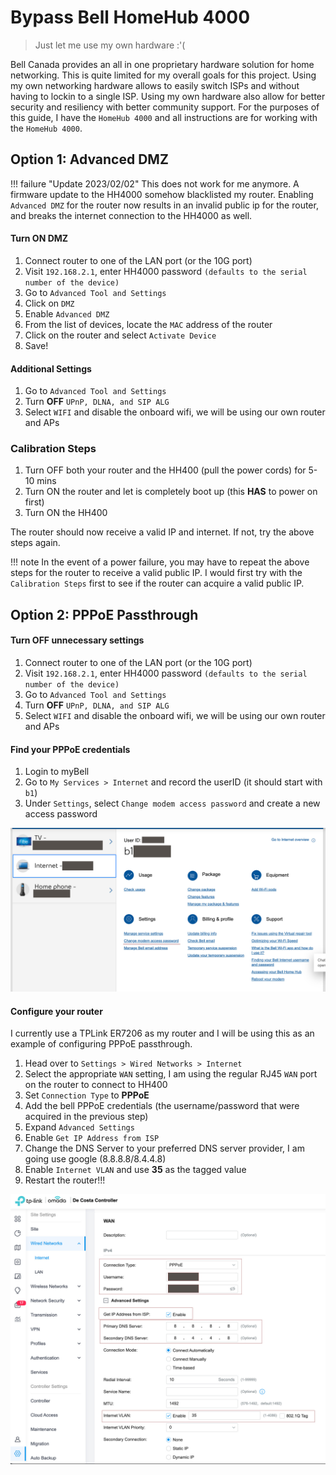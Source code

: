 # Bypass Bell HomeHub 4000
> Just let me use my own hardware :'(

Bell Canada provides an all in one proprietary hardware solution for home networking. This is quite limited for my overall goals for this project. Using my own networking hardware allows to easily switch ISPs and without having to lockin to a single ISP. Using my own hardware also allow for better security and resiliency with better community support. For the purposes of this guide, I have the `HomeHub 4000` and all instructions are for working with the `HomeHub 4000`.

## Option 1: Advanced DMZ

!!! failure "Update 2023/02/02"
    This does not work for me anymore. A firmware update to the HH4000 somehow blacklisted my router. Enabling `Advanced DMZ` for the router now results in an invalid public ip for the router, and breaks the internet connection to the HH4000 as well.

#### Turn ON DMZ
1. Connect router to one of the LAN port (or the 10G port)
2. Visit `192.168.2.1`, enter HH4000 password `(defaults to the serial number of the device)`
3. Go to `Advanced Tool and Settings`
4. Click on `DMZ`
5. Enable `Advanced DMZ`
6. From the list of devices, locate the `MAC` address of the router
7. Click on the router and select `Activate Device`
8. Save!

#### Additional Settings
1. Go to `Advanced Tool and Settings`
2. Turn **OFF** `UPnP, DLNA, and SIP ALG`
3. Select `WIFI` and disable the onboard wifi, we will be using our own router and APs

### Calibration Steps

1. Turn OFF both your router and the HH400 (pull the power cords) for 5-10 mins
2. Turn ON the router and let is completely boot up (this **HAS** to power on first)
3. Turn ON the HH400

The router should now receive a valid IP and internet. If not, try the above steps again.

!!! note
    In the event of a power failure, you may have to repeat the above steps for the router to receive a valid public IP. I would first try with the `Calibration Steps` first to see if the router can acquire a valid public IP.

## Option 2: PPPoE Passthrough

#### Turn OFF unnecessary settings
1. Connect router to one of the LAN port (or the 10G port)
2. Visit `192.168.2.1`, enter HH4000 password `(defaults to the serial number of the device)`
3. Go to `Advanced Tool and Settings`
4. Turn **OFF** `UPnP, DLNA, and SIP ALG`
5. Select `WIFI` and disable the onboard wifi, we will be using our own router and APs

#### Find your PPPoE credentials
1. Login to myBell
2. Go to `My Services > Internet` and record the userID (it should start with `b1`)
3. Under `Settings`, select `Change modem access password` and create a new access password

![pppoe credentials](../img/network/mybell_modem_access.jpg)

#### Configure your router

I currently use a TPLink ER7206 as my router and I will be using this as an example of configuring PPPoE passthrough.

1. Head over to `Settings > Wired Networks > Internet`
2. Select the appropriate `WAN` setting, I am using the regular RJ45 `WAN` port on the router to connect to HH400
3. Set `Connection Type` to **PPPoE**
4. Add the bell PPPoE credentials (the username/password that were acquired in the previous step)
5. Expand `Advanced Settings`
6. Enable `Get IP Address from ISP`
7. Change the DNS Server to your preferred DNS server provider, I am going use google (8.8.8.8/8.4.4.8)
8. Enable `Internet VLAN` and use **35** as the tagged value
9. Restart the router!!!

![tplink er7206 pppoe settings](../img/network/tplink_er7206_pppoe_settings.jpg)

